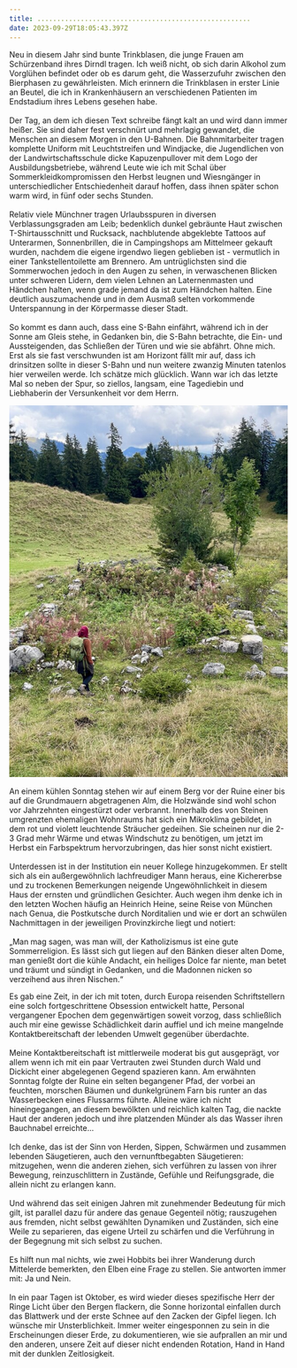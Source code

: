 ```yaml
---
title: ......................................................
date: 2023-09-29T18:05:43.397Z
---
```

Neu in diesem Jahr sind bunte Trinkblasen, die junge Frauen am Schürzenband ihres Dirndl tragen. Ich weiß nicht, ob sich darin Alkohol zum Vorglühen befindet oder ob es darum geht, die Wasserzufuhr zwischen den Bierphasen zu gewährleisten. Mich erinnern die Trinkblasen in erster Linie an Beutel, die ich in Krankenhäusern an verschiedenen Patienten im Endstadium ihres Lebens gesehen habe.\
\
Der Tag, an dem ich diesen Text schreibe fängt kalt an und wird dann immer heißer. Sie sind daher fest verschnürt und mehrlagig gewandet, die Menschen an diesem Morgen in den U-Bahnen. Die Bahnmitarbeiter tragen komplette Uniform mit Leuchtstreifen und Windjacke, die Jugendlichen von der Landwirtschaftsschule dicke Kapuzenpullover mit dem Logo der Ausbildungsbetriebe, während Leute wie ich mit Schal über Sommerkleidkompromissen den Herbst leugnen und Wiesngänger in unterschiedlicher Entschiedenheit darauf hoffen, dass ihnen später schon warm wird, in fünf oder sechs Stunden.\
\
Relativ viele Münchner tragen Urlaubsspuren in diversen Verblassungsgraden am Leib; bedenklich dunkel gebräunte Haut zwischen T-Shirtausschnitt und Rucksack, nachblutende abgeklebte Tattoos auf Unterarmen, Sonnenbrillen, die in Campingshops am Mittelmeer gekauft wurden, nachdem die eigene irgendwo liegen geblieben ist - vermutlich in einer Tankstellentoilette am Brennero. Am untrüglichsten sind die Sommerwochen jedoch in den Augen zu sehen, in verwaschenen Blicken unter schweren Lidern, dem vielen Lehnen an Laternenmasten und Händchen halten, wenn grade jemand da ist zum Händchen halten. Eine deutlich auszumachende und in dem Ausmaß selten vorkommende Unterspannung in der Körpermasse dieser Stadt.\
\
So kommt es dann auch, dass eine S-Bahn einfährt, während ich in der Sonne am Gleis stehe, in Gedanken bin, die S-Bahn betrachte, die Ein- und Aussteigenden, das Schließen der Türen und wie sie abfährt. Ohne mich. Erst als sie fast verschwunden ist am Horizont fällt mir auf, dass ich drinsitzen sollte in dieser S-Bahn und nun weitere zwanzig Minuten tatenlos hier verweilen werde. Ich schätze mich glücklich. Wann war ich das letzte Mal so neben der Spur, so ziellos, langsam, eine Tagediebin und Liebhaberin der Versunkenheit vor dem Herrn.

![](/uploads/herbstrot.jpg)

An einem kühlen Sonntag stehen wir auf einem Berg vor der Ruine einer bis auf die Grundmauern abgetragenen Alm, die Holzwände sind wohl schon vor Jahrzehnten eingestürzt oder verbrannt. Innerhalb des von Steinen umgrenzten ehemaligen Wohnraums hat sich ein Mikroklima gebildet, in dem rot und violett leuchtende Sträucher gedeihen. Sie scheinen nur die 2-3 Grad mehr Wärme und etwas Windschutz zu benötigen, um jetzt im Herbst ein Farbspektrum hervorzubringen, das hier sonst nicht existiert.\
\
Unterdessen ist in der Institution ein neuer Kollege hinzugekommen. Er stellt sich als ein außergewöhnlich lachfreudiger Mann heraus, eine Kichererbse und zu trockenen Bemerkungen neigende Ungewöhnlichkeit in diesem Haus der ernsten und gründlichen Gesichter. Auch wegen ihm denke ich in den letzten Wochen häufig an Heinrich Heine, seine Reise von München nach Genua, die Postkutsche durch Norditalien und wie er dort an schwülen Nachmittagen in der jeweiligen Provinzkirche liegt und notiert:\
\
„Man mag sagen, was man will, der Katholizismus ist eine gute Sommerreligion. Es lässt sich gut liegen auf den Bänken dieser alten Dome, man genießt dort die kühle Andacht, ein heiliges Dolce far niente, man betet und träumt und sündigt in Gedanken, und die Madonnen nicken so verzeihend aus ihren Nischen.“

Es gab eine Zeit, in der ich mit toten, durch Europa reisenden Schriftstellern eine solch fortgeschrittene Obsession entwickelt hatte, Personal vergangener Epochen dem gegenwärtigen soweit vorzog, dass schließlich auch mir eine gewisse Schädlichkeit darin auffiel und ich meine mangelnde Kontaktbereitschaft der lebenden Umwelt gegenüber überdachte.\
\
Meine Kontaktbereitschaft ist mittlerweile moderat bis gut ausgeprägt, vor allem wenn ich mit ein paar Vertrauten zwei Stunden durch Wald und Dickicht einer abgelegenen Gegend spazieren kann. Am erwähnten Sonntag folgte der Ruine ein selten begangener Pfad, der vorbei an feuchten, morschen Bäumen und dunkelgrünem Farn bis runter an das Wasserbecken eines Flussarms führte. Alleine wäre ich nicht hineingegangen, an diesem bewölkten und reichlich kalten Tag, die nackte Haut der anderen jedoch und ihre platzenden Münder als das Wasser ihren Bauchnabel erreichte...\
\
Ich denke, das ist der Sinn von Herden, Sippen, Schwärmen und zusammen lebenden Säugetieren, auch den vernunftbegabten Säugetieren: mitzugehen, wenn die anderen ziehen, sich verführen zu lassen von ihrer Bewegung, reinzuschlittern in Zustände, Gefühle und Reifungsgrade, die allein nicht zu erlangen kann.\
\
Und während das seit einigen Jahren mit zunehmender Bedeutung für mich gilt, ist parallel dazu für andere das genaue Gegenteil nötig; rauszugehen aus fremden, nicht selbst gewählten Dynamiken und Zuständen, sich eine Weile zu separieren, das eigene Urteil zu schärfen und die Verführung in der Begegnung mit sich selbst zu suchen.\
\
Es hilft nun mal nichts, wie zwei Hobbits bei ihrer Wanderung durch Mittelerde bemerkten, den Elben eine Frage zu stellen. Sie antworten immer mit: Ja und Nein.\
\
In ein paar Tagen ist Oktober, es wird wieder dieses spezifische Herr der Ringe Licht über den Bergen flackern, die Sonne horizontal einfallen durch das Blattwerk und der erste Schnee auf den Zacken der Gipfel liegen. Ich wünsche mir Unsterblichkeit. Immer weiter eingesponnen zu sein in die Erscheinungen dieser Erde, zu dokumentieren, wie sie aufprallen an mir und den anderen, unsere Zeit auf dieser nicht endenden Rotation, Hand in Hand mit der dunklen Zeitlosigkeit.